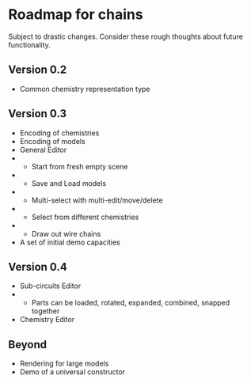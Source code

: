 # Roadmap for chains
Subject to drastic changes. Consider these rough thoughts about future functionality.

## Version 0.2
- Common chemistry representation type

## Version 0.3
- Encoding of chemistries
- Encoding of models
- General Editor
- - Start from fresh empty scene
- - Save and Load models
- - Multi-select with multi-edit/move/delete
- - Select from different chemistries
- - Draw out wire chains
- A set of initial demo capacities

## Version 0.4
- Sub-circuits Editor
- - Parts can be loaded, rotated, expanded, combined, snapped together
- Chemistry Editor

## Beyond
- Rendering for large models
- Demo of a universal constructor
